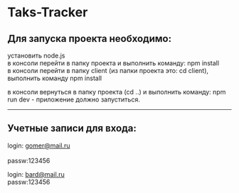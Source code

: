 # Taks-Tracker

## Для запуска проекта необходимо:<br>
установить node.js<br>
в консоли перейти в папку проекта и выполнить команду:  npm install<br>
в консоли перейти в папку client (из папки проекта это: cd client), выполнить команду npm install<br>

в консоли вернуться в папку проекта (cd ..) и выполнить команду: npm run dev - приложение должно запуститься.<br>

---

## Учетные записи для входа:

login: gomer@mail.ru<br> 	
passw:123456<br>

login: bard@mail.ru<br>
passw:123456<br>


